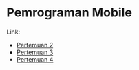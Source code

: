 # Pemrograman Mobile

Link:

- <a href="src/pertemuan-2">Pertemuan 2</a>
- <a href="src/pertemuan-3">Pertemuan 3</a>
- <a href="src/pertemuan-4">Pertemuan 4</a>
